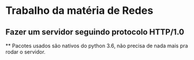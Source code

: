 # Trabalho da matéria de Redes

## Fazer um servidor seguindo protocolo HTTP/1.0

\*\* Pacotes usados são nativos do python 3.6, não precisa de nada mais pra rodar o servidor.
